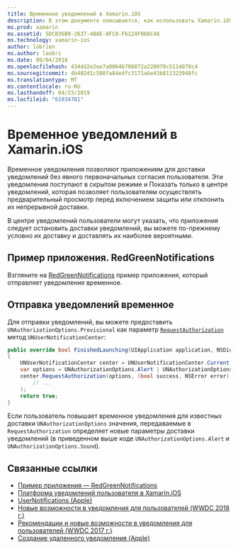 ```yaml
---
title: Временное уведомлений в Xamarin.iOS
description: В этом документе описывается, как использовать Xamarin.iOS для работы с условным уведомления. Временное уведомления, впервые появился в iOS 12, позволяют приложениям отправлять quiet уведомления без явного разрешения.
ms.prod: xamarin
ms.assetid: 5DCB36B9-2637-48AE-8FC0-F6124F08AC48
ms.technology: xamarin-ios
author: lobrien
ms.author: laobri
ms.date: 09/04/2018
ms.openlocfilehash: 434dd2e2ee7a0064b706872a228070c5114078c4
ms.sourcegitcommit: 4b402d1c508fa84e4fc3171a6e43b811323948fc
ms.translationtype: MT
ms.contentlocale: ru-RU
ms.lasthandoff: 04/23/2019
ms.locfileid: "61034781"
---
```

# <a name="provisional-notifications-in-xamarinios"></a>Временное уведомлений в Xamarin.iOS

Временное уведомления позволяют приложениям для доставки уведомлений без явного первоначальных согласия пользователя. Эти уведомления поступают в скрытом режиме и Показать только в центре уведомлений, которая позволяет пользователям осуществлять предварительный просмотр перед включением защиты или отклонить их непрерывной доставки.

В центре уведомлений пользователи могут указать, что приложения следует остановить доставки уведомлений, вы можете по-прежнему условно их доставку и доставлять их наиболее вероятными.

## <a name="sample-app-redgreennotifications"></a>Пример приложения. RedGreenNotifications

Взгляните на [RedGreenNotifications](https://developer.xamarin.com/samples/monotouch/iOS12/RedGreenNotifications) пример приложения, который отправляет уведомления временное.

## <a name="sending-provisional-notifications"></a>Отправка уведомлений временное

Для отправки уведомлений, вы можете предоставить `UNAuthorizationOptions.Provisional` как параметр [`RequestAuthorization`](xref:UserNotifications.UNUserNotificationCenter.RequestAuthorization*)
метод `UNUserNotificationCenter`:

```csharp
public override bool FinishedLaunching(UIApplication application, NSDictionary launchOptions)
{
    UNUserNotificationCenter center = UNUserNotificationCenter.Current;
    var options = UNAuthorizationOptions.Alert | UNAuthorizationOptions.Sound | UNAuthorizationOptions.Provisional;
    center.RequestAuthorization(options, (bool success, NSError error) => {
        // ...
    );
    return true;
}
```

Если пользователь повышает временное уведомления для известных доставки `UNAuthorizationOptions` значения, передаваемые в `RequestAuthorization` определяет новые параметры доставки уведомлений (в приведенном выше коде `UNAuthorizationOptions.Alert` и `UNAuthorizationOptions.Sound`).

## <a name="related-links"></a>Связанные ссылки

- [Пример приложения — RedGreenNotifications](https://developer.xamarin.com/samples/monotouch/iOS12/RedGreenNotifications)
- [Платформа уведомлений пользователя в Xamarin.iOS](~/ios/platform/user-notifications/index.md)
- [UserNotifications (Apple)](https://developer.apple.com/documentation/usernotifications?language=objc)
- [Новые возможности в уведомления для пользователей (WWDC 2018 г.)](https://developer.apple.com/videos/play/wwdc2018/710/)
- [Рекомендации и новые возможности в уведомления для пользователей (WWDC 2017 г.)](https://developer.apple.com/videos/play/wwdc2017/708/)
- [Создание удаленного уведомления (Apple)](https://developer.apple.com/documentation/usernotifications/setting_up_a_remote_notification_server/generating_a_remote_notification)
